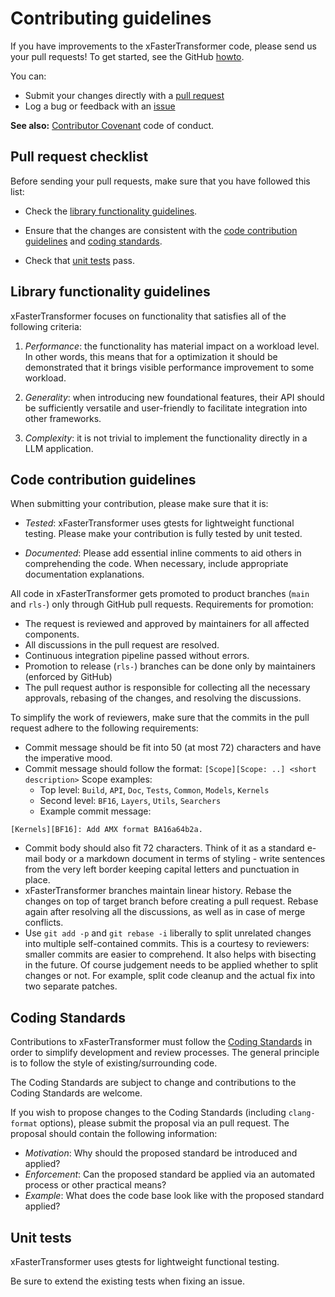 # Contributing guidelines

If you have improvements to the xFasterTransformer code, please send us your pull
requests! To get started, see the GitHub
[howto](https://help.github.com/en/articles/about-pull-requests).

You can:

- Submit your changes directly with a
  [pull request](https://github.com/intel/xFasterTransformer/pulls)
- Log a bug or feedback with an [issue](https://github.com/intel/xFasterTransformer/issues)

**See also:** [Contributor Covenant](CODE_OF_CONDUCT.md) code of conduct.

## Pull request checklist

Before sending your pull requests, make sure that you have followed this list:

* Check the [library functionality guidelines](CONTRIBUTING.md#library-functionality-guidelines).


* Ensure that the changes are consistent with the
  [code contribution guidelines](CONTRIBUTING.md#code-contribution-guidelines)
  and [coding standards](CONTRIBUTING.md#coding-standards).

* Check that [unit tests](CONTRIBUTING.md#unit-tests) pass.

## Library functionality guidelines

xFasterTransformer focuses on functionality that satisfies all of the following
criteria:

1. *Performance*: the functionality has material impact on a workload level.
   In other words, this means that for a optimization it should be
   demonstrated that it brings visible performance improvement to some
   workload.

2. *Generality*: when introducing new foundational features, their API should
    be sufficiently versatile and user-friendly to facilitate integration into
    other frameworks.

3. *Complexity*: it is not trivial to implement the functionality directly in
   a LLM application.

## Code contribution guidelines

When submitting your contribution, please make sure that it is:

* *Tested*: xFasterTransformer uses gtests for lightweight functional testing. Please make 
  your contribution is fully tested by unit tested.

* *Documented*: Please add essential inline comments to aid others in comprehending the 
  code. When necessary, include appropriate documentation explanations.

All code in xFasterTransformer gets promoted to product branches (`main` and `rls-`) 
only through GitHub pull requests. Requirements for promotion:

- The request is reviewed and approved by maintainers for all affected
  components.
- All discussions in the pull request are resolved.
- Continuous integration pipeline passed without errors.
- Promotion to release (`rls-`) branches can be done only by maintainers
  (enforced by GitHub)
- The pull request author is responsible for collecting all the necessary
  approvals, rebasing of the changes, and resolving the discussions.

To simplify the work of reviewers, make sure that the commits in the pull
request adhere to the following requirements:

- Commit message should be fit into 50 (at most 72) characters and have the
  imperative mood.
- Commit message should follow the format:
  `[Scope][Scope: ..] <short description>`
  Scope examples:
  * Top level: `Build`, `API`, `Doc`, `Tests`, `Common`, `Models`, `Kernels`
  * Second level: `BF16`, `Layers`, `Utils`, `Searchers`
  * Example commit message:
~~~git
[Kernels][BF16]: Add AMX format BA16a64b2a.
~~~

- Commit body should also fit 72 characters. Think of it as a standard e-mail
  body or a markdown document in terms of styling - write sentences from the
  very left border keeping capital letters and punctuation in place.
- xFasterTransformer branches maintain linear history. Rebase the changes on top of target
  branch before creating a pull request. Rebase again after resolving all the
  discussions, as well as in case of merge conflicts.
- Use `git add -p`  and `git rebase -i` liberally to split unrelated changes
  into multiple self-contained commits. This is a courtesy to reviewers: smaller
  commits are easier to comprehend. It also helps with bisecting in the future.
  Of course judgement needs to be applied whether to split changes or not. For
  example, split code cleanup and the actual fix into two separate patches.

## Coding Standards

Contributions to xFasterTransformer must follow the [Coding Standards](CODING_STANDARDS.md)
in order to simplify development and review processes. The general principle is
to follow the style of existing/surrounding code.

The Coding Standards are subject to change and contributions to the Coding
Standards are welcome.

If you wish to propose changes to the Coding Standards (including `clang-format`
 options), please submit the proposal via an pull request. The proposal should 
 contain the following information:
* *Motivation*: Why should the proposed standard be introduced and applied?
* *Enforcement*: Can the proposed standard be applied via an automated process
  or other practical means?
* *Example*: What does the code base look like with the proposed standard
  applied?

## Unit tests

xFasterTransformer uses gtests for lightweight functional testing.

Be sure to extend the existing tests when fixing an issue.